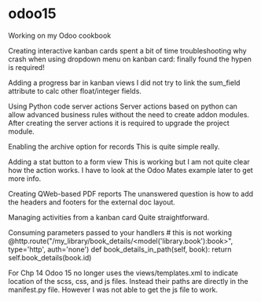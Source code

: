 # odoo15
Working on my Odoo cookbook

Creating interactive kanban cards
spent a bit of time troubleshooting why crash when using dropdown menu on kanban card: finally found the hypen is required!  
<div class="dropdown-menu" role="menu">

Adding a progress bar in kanban views
I did not try to link the sum_field attribute to calc other float/integer fields.

Using Python code server actions
Server actions based on python can allow advanced business rules without the need to create addon modules.
After creating the server actions it is required to upgrade the project module.

Enabling the archive option for records
This is quite simple really.

Adding a stat button to a form view
This is working but I am not quite clear how the action works.
I have to look at the Odoo Mates example later to get more info.

Creating QWeb-based PDF reports
The unanswered question is how to add the headers and footers for the external doc layout.

Managing activities from a kanban card
Quite straightforward.

Consuming parameters passed to your handlers
    # this is not working
    @http.route("/my_library/book_details/<model('library.book'):book>", type='http', auth='none')
    def book_details_in_path(self, book):
        return self.book_details(book.id)

For Chp 14
Odoo 15 no longer uses the views/templates.xml to indicate location of the scss, css, and js files.  Instead their paths are directly in the manifest.py file.  However I was not able to get the js file to work.